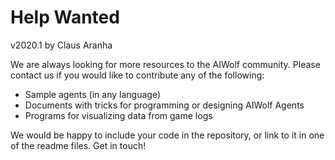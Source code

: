 # Help Wanted
v2020.1 by Claus Aranha

We are always looking for more resources to the AIWolf community. 
Please contact us if you would like to contribute any of the following:

- Sample agents (in any language)
- Documents with tricks for programming or designing AIWolf Agents
- Programs for visualizing data from game logs

We would be happy to include your code in the repository, 
or link to it in one of the readme files. Get in touch!


